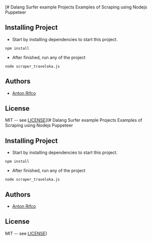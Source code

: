 [# Dalang Surfer example Projects
Examples of Scraping using Nodejs Puppeteer

## Installing Project
* Start by installing dependencies to start this project.
```
npm install
```

* After finished, run any of the project
```
node scraper_traveloka.js
```

## Authors

* [Anton Rifco](https://github.com/antonrifco)

## License

MIT -- see [LICENSE](LICENSE)](# Dalang Surfer example Projects
Examples of Scraping using Nodejs Puppeteer

## Installing Project
* Start by installing dependencies to start this project.
```
npm install
```

* After finished, run any of the project
```
node scraper_traveloka.js
```

## Authors

* [Anton Rifco](https://github.com/antonrifco)

## License

MIT -- see [LICENSE](LICENSE))